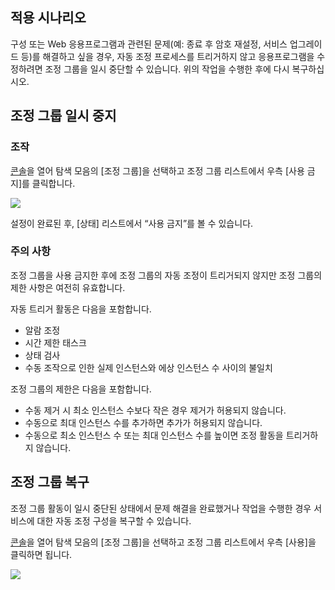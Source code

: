 ## 적용 시나리오

구성 또는 Web 응용프로그램과 관련된 문제(예: 종료 후 암호 재설정, 서비스 업그레이드 등)를 해결하고 싶을 경우, 자동 조정 프로세스를 트리거하지 않고 응용프로그램을 수정하려면 조정 그룹을 일시 중단할 수 있습니다. 위의 작업을 수행한 후에 다시 복구하십시오.

## 조정 그룹 일시 중지

### 조작

[콘솔](https://console.cloud.tencent.com/autoscaling/config)을 열어 탐색 모음의 [조정 그룹]을 선택하고 조정 그룹 리스트에서 우측 [사용 금지]를 클릭합니다.

![](https://mc.qcloudimg.com/static/img/ba3bfe7ebc1d21be86f8947b4ed51df9/8.jpg)

설정이 완료된 후, [상태] 리스트에서 “사용 금지”를 볼 수 있습니다.

### 주의 사항

조정 그룹을 사용 금지한 후에 조정 그룹의 자동 조정이 트리거되지 않지만 조정 그룹의 제한 사항은 여전히 유효합니다.

자동 트리거 활동은 다음을 포함합니다.
- 알람 조정
- 시간 제한 태스크
- 상태 검사
- 수동 조작으로 인한 실제 인스턴스와 에상 인스턴스 수 사이의 불일치

조정 그룹의 제한은 다음을 포함합니다.

- 수동 제거 시 최소 인스턴스 수보다 작은 경우 제거가 허용되지 않습니다.
- 수동으로 최대 인스턴스 수를 추가하면 추가가 허용되지 않습니다.
- 수동으로 최소 인스턴스 수 또는 최대 인스턴스 수를 높이면 조정 활동을 트리거하지 않습니다.

## 조정 그룹 복구

조정 그룹 활동이 일시 중단된 상태에서 문제 해결을 완료했거나 작업을 수행한 경우 서비스에 대한 자동 조정 구성을 복구할 수 있습니다.

[콘솔](https://console.cloud.tencent.com/autoscaling/config)을 열어 탐색 모음의 [조정 그룹]을 선택하고 조정 그룹 리스트에서 우측 [사용]을 클릭하면 됩니다.

![](http://mc.qcloudimg.com/static/img/2a2d2d5704b53b4705a39798b53f8425/image.jpg)





